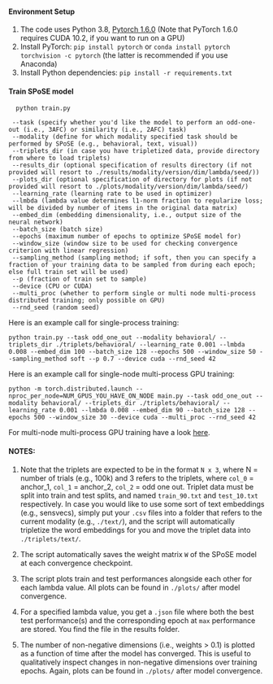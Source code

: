 #### Environment Setup

1. The code uses Python 3.8,  [Pytorch 1.6.0](https://pytorch.org/) (Note that PyTorch 1.6.0 requires CUDA 10.2, if you want to run on a GPU)
2. Install PyTorch: `pip install pytorch` or `conda install pytorch torchvision -c pytorch` (the latter is recommended if you use Anaconda)
3. Install Python dependencies: `pip install -r requirements.txt`

#### Train SPoSE model 

```
  python train.py
  
 --task (specify whether you'd like the model to perform an odd-one-out (i.e., 3AFC) or similarity (i.e., 2AFC) task)
 --modality (define for which modality specified task should be performed by SPoSE (e.g., behavioral, text, visual))
 --triplets_dir (in case you have tripletized data, provide directory from where to load triplets)
 --results_dir (optional specification of results directory (if not provided will resort to ./results/modality/version/dim/lambda/seed/))
 --plots_dir (optional specification of directory for plots (if not provided will resort to ./plots/modality/version/dim/lambda/seed/)
 --learning_rate (learning rate to be used in optimizer)
 --lmbda (lambda value determines l1-norm fraction to regularize loss; will be divided by number of items in the original data matrix)
 --embed_dim (embedding dimensionality, i.e., output size of the neural network)
 --batch_size (batch size)
 --epochs (maximum number of epochs to optimize SPoSE model for)
 --window_size (window size to be used for checking convergence criterion with linear regression)
 --sampling_method (sampling method; if soft, then you can specify a fraction of your training data to be sampled from during each epoch; else full train set will be used)
 --p (fraction of train set to sample)
 --device (CPU or CUDA)
 --multi_proc (whether to perform single or multi node multi-process distributed training; only possible on GPU)
 --rnd_seed (random seed)
```

Here is an example call for single-process training:

```
python train.py --task odd_one_out --modality behavioral/ --triplets_dir ./triplets/behavioral/ --learning_rate 0.001 --lmbda 0.008 --embed_dim 100 --batch_size 128 --epochs 500 --window_size 50 --sampling_method soft --p 0.7 --device cuda --rnd_seed 42
```

Here is an example call for single-node multi-process GPU training:

```
python -m torch.distributed.launch --nproc_per_node=NUM_GPUS_YOU_HAVE_ON_NODE main.py --task odd_one_out --modality behavioral/ --triplets_dir ./triplets/behavioral/ --learning_rate 0.001 --lmbda 0.008 --embed_dim 90 --batch_size 128 --epochs 500 --window_size 30 --device cuda --multi_proc --rnd_seed 42
```

For multi-node multi-process GPU training have a look [here](https://pytorch.org/docs/stable/distributed.html). 

#### NOTES:

1. Note that the triplets are expected to be in the format `N x 3`, where N = number of trials (e.g., 100k) and 3 refers to the triplets, where `col_0` = anchor_1, `col_1` = anchor_2, `col_2` = odd one out. Triplet data must be split into train and test splits, and named `train_90.txt` and `test_10.txt` respectively. In case you would like to use some sort of text embeddings (e.g., sensvecs), simply put your `.csv` files into a folder that refers to the current modality (e.g., `./text/`), and the script will automatically tripletize the word embeddings for you and move the triplet data into `./triplets/text/`.

2. The script automatically saves the weight matrix `W` of the SPoSE model at each convergence checkpoint. 

3. The script plots train and test performances alongside each other for each lambda value. All plots can be found in `./plots/` after model convergence.

4. For a specified lambda value, you get a `.json` file where both the best test performance(s) and the corresponding epoch at `max` performance are stored. You find the file in the results folder.

5. The number of non-negative dimensions (i.e., weights > 0.1) is plotted as a function of time after the model has converged. This is useful to qualitatively inspect changes in non-negative dimensions over training epochs. Again, plots can be found in `./plots/` after model convergence.
